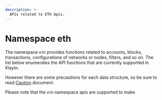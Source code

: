 ```yaml
---
description: >-
  APIs related to ETH Apis.
---
```


# Namespace eth <a id="namespace-eth"></a>

The namespace `eth` provides functions related to accounts, blocks, transactions,
configurations of networks or nodes, filters, and so on.
The list below enumerates the API functions that are currently supported in Klaytn.

However there are some precautions for each data structure, so be sure to read 
[Caution](./eth/caution.md) document.

Please note that the `eth` namespace apis are supported to make 

